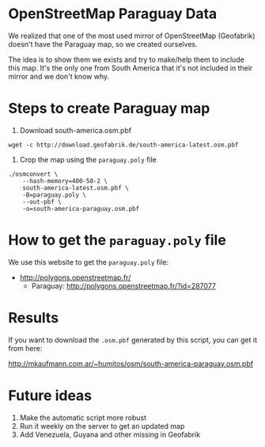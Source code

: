 # OpenStreetMap Paraguay Data

We realized that one of the most used mirror of OpenStreetMap (Geofabrik) doesn't
have the Paraguay map, so we created ourselves.

The idea is to show them we exists and try to make/help them to
include this map. It's the only one from South America that it's not
included in their mirror and we don't know why.


# Steps to create Paraguay map

1. Download south-america.osm.pbf
```
wget -c http://download.geofabrik.de/south-america-latest.osm.pbf
```
1. Crop the map using the `paraguay.poly` file

```
./osmconvert \
	--hash-memory=400-50-2 \
    south-america-latest.osm.pbf \
	-B=paraguay.poly \
	--out-pbf \
	-o=south-america-paraguay.osm.pbf
```

# How to get the `paraguay.poly` file

We use this website to get the `paraguay.poly` file:

- http://polygons.openstreetmap.fr/
  - Paraguay: http://polygons.openstreetmap.fr/?id=287077

# Results

If you want to download the `.osm.pbf` generated by this script, you
can get it from here:

http://mkaufmann.com.ar/~humitos/osm/south-america-paraguay.osm.pbf

# Future ideas

1. Make the automatic script more robust
1. Run it weekly on the server to get an updated map
1. Add Venezuela, Guyana and other missing in Geofabrik
